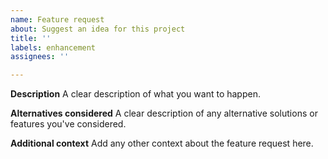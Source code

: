 ```yaml
---
name: Feature request
about: Suggest an idea for this project
title: ''
labels: enhancement
assignees: ''

---
```


**Description**
A clear description of what you want to happen.

**Alternatives considered**
A clear description of any alternative solutions or features you've considered.

**Additional context**
Add any other context about the feature request here.
